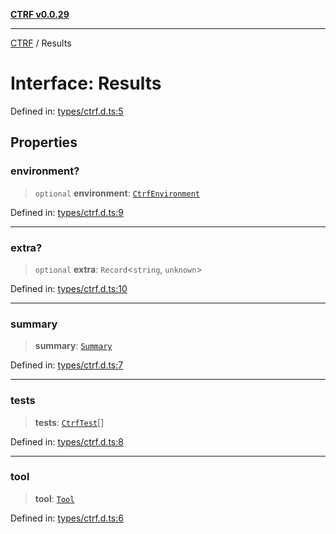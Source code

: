 [**CTRF v0.0.29**](../README.md)

***

[CTRF](../README.md) / Results

# Interface: Results

Defined in: [types/ctrf.d.ts:5](https://github.com/ctrf-io/slack-ctrf/blob/main/src/types/ctrf.d.ts#L5)

## Properties

### environment?

> `optional` **environment**: [`CtrfEnvironment`](CtrfEnvironment.md)

Defined in: [types/ctrf.d.ts:9](https://github.com/ctrf-io/slack-ctrf/blob/main/src/types/ctrf.d.ts#L9)

***

### extra?

> `optional` **extra**: `Record`\<`string`, `unknown`\>

Defined in: [types/ctrf.d.ts:10](https://github.com/ctrf-io/slack-ctrf/blob/main/src/types/ctrf.d.ts#L10)

***

### summary

> **summary**: [`Summary`](Summary.md)

Defined in: [types/ctrf.d.ts:7](https://github.com/ctrf-io/slack-ctrf/blob/main/src/types/ctrf.d.ts#L7)

***

### tests

> **tests**: [`CtrfTest`](CtrfTest.md)[]

Defined in: [types/ctrf.d.ts:8](https://github.com/ctrf-io/slack-ctrf/blob/main/src/types/ctrf.d.ts#L8)

***

### tool

> **tool**: [`Tool`](Tool.md)

Defined in: [types/ctrf.d.ts:6](https://github.com/ctrf-io/slack-ctrf/blob/main/src/types/ctrf.d.ts#L6)
